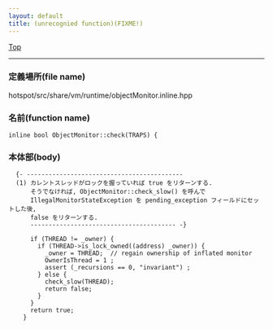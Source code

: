 ```yaml
---
layout: default
title: (unrecognied function)(FIXME!)
---
```

[Top](../index.html)

--- 
### 定義場所(file name)
hotspot/src/share/vm/runtime/objectMonitor.inline.hpp

### 名前(function name)
```
inline bool ObjectMonitor::check(TRAPS) {
```

### 本体部(body)
```
  {- -------------------------------------------
  (1) カレントスレッドがロックを握っていれば true をリターンする.
      そうでなければ, ObjectMonitor::check_slow() を呼んで 
      IllegalMonitorStateException を pending_exception フィールドにセットした後, 
      false をリターンする.
      ---------------------------------------- -}

	  if (THREAD != _owner) {
	    if (THREAD->is_lock_owned((address) _owner)) {
	      _owner = THREAD;  // regain ownership of inflated monitor
	      OwnerIsThread = 1 ;
	      assert (_recursions == 0, "invariant") ;
	    } else {
	      check_slow(THREAD);
	      return false;
	    }
	  }
	  return true;
	}
	
```


